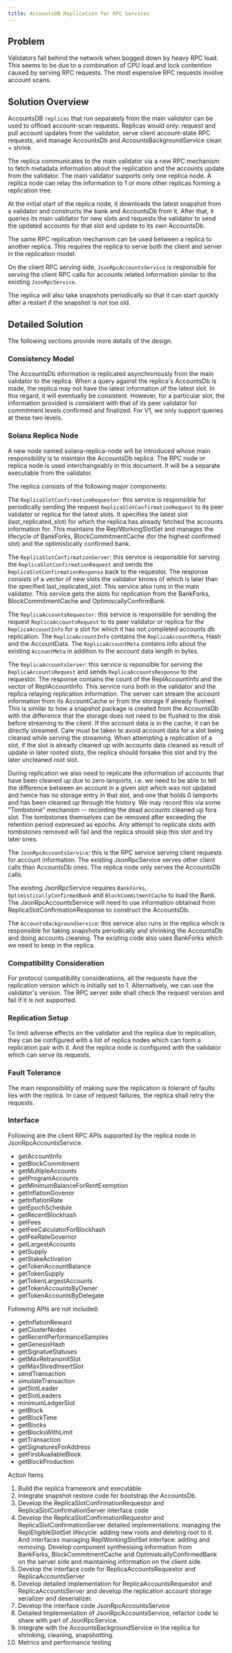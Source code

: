 ```yaml
---
title: AccountsDB Replication for RPC Services
---
```


## Problem

Validators fall behind the network when bogged down by heavy RPC load. This
seems to be due to a combination of CPU load and lock contention caused by
serving RPC requests. The most expensive RPC requests involve account scans.

## Solution Overview

AccountsDB `replicas` that run separately from the main validator can be used to
offload account-scan requests. Replicas would only: request and pull account
updates from the validator, serve client account-state RPC requests, and manage
AccountsDb and AccountsBackgroundService clean + shrink.

The replica communicates to the main validator via a new RPC mechanism to fetch
metadata information about the replication and the accounts update from the validator.
The main validator supports only one replica node. A replica node can relay the
information to 1 or more other replicas forming a replication tree.

At the initial start of the replica node, it downloads the latest snapshot
from a validator and constructs the bank and AccountsDb from it. After that, it queries
its main validator for new slots and requests the validator to send the updated
accounts for that slot and update to its own AccountsDb.

The same RPC replication mechanism can be used between a replica to another replica.
This requires the replica to serve both the client and server in the replication model.

On the client RPC serving side, `JsonRpcAccountsService` is responsible for serving
the client RPC calls for accounts related information similar to the existing
`JsonRpcService`.

The replica will also take snapshots periodically so that it can start quickly after
a restart if the snapshot is not too old.

## Detailed Solution
The following sections provide more details of the design.

### Consistency Model
The AccountsDb information is replicated asynchronously from the main validator to the replica.
When a query against the replica's AccountsDb is made, the replica may not have the latest
information of the latest slot. In this regard, it will eventually be consistent. However, for
a particular slot, the information provided is consistent with that of its peer validator
for commitment levels confirmed and finalized. For V1, we only support queries at these two
levels.

### Solana Replica Node
A new node named solana-replica-node will be introduced whose main responsibility is to maintain
the AccountsDb replica. The RPC node or replica node is used interchangeably in this document.
It will be a separate executable from the validator.

The replica consists of the following major components:

The `ReplicaSlotConfirmationRequestor`: this service is responsible for periodically sending the
request `ReplicaSlotConfirmationRequest` to its peer validator or replica for the latest slots.
It specifies the latest slot (last_replicated_slot) for which the replica has already
fetched the accounts information for. This maintains the ReplWorkingSlotSet and manages
the lifecycle of BankForks, BlockCommitmentCache (for the highest confirmed slot) and
the optimistically confirmed bank.

The `ReplicaSlotConfirmationServer`: this service is responsible for serving the
`ReplicaSlotConfirmationRequest` and sends the `ReplicaSlotConfirmationResponse` back to the requestor.
The response consists of a vector of new slots the validator knows of which is later than the
specified last_replicated_slot. This service also runs in the main validator. This service
gets the slots for replication from the BankForks, BlockCommitmentCache and OptimiscallyConfirmBank.

The `ReplicaAccountsRequestor`: this service is responsible for sending the request
`ReplicaAccountsRequest` to its peer validator or replica for the `ReplicaAccountInfo` for a
slot for which it has not completed accounts db replication. The `ReplicaAccountInfo` contains
the `ReplicaAccountMeta`, Hash and the AccountData. The `ReplicaAccountMeta` contains info about
the existing `AccountMeta` in addition to the account data length in bytes.

The `ReplicaAccountsServer`: this service is reponsible for serving the `ReplicaAccountsRequest`
and sends `ReplicaAccountsResponse` to the requestor. The response contains the count of the
ReplAccountInfo and the vector of ReplAccountInfo. This service runs both in the validator
and the replica relaying replication information. The server can stream the account information
from its AccountCache or from the storage if already flushed. This is similar to how a snapshot
package is created from the AccountsDb with the difference that the storage does not need to be
flushed to the disk before streaming to the client. If the account data is in the cache, it can
be directly streamed. Care must be taken to avoid account data for a slot being cleaned while
serving the streaming. When attempting a replication of a slot, if the slot is already cleaned
up with accounts data cleaned as result of update in later rooted slots, the replica should
forsake this slot and try the later uncleaned root slot.

During replication we also need to replicate the information of accounts that have been cleaned
up due to zero lamports, i.e. we need to be able to tell the difference between an account in a
given slot which was not updated and hence has no storage entry in that slot, and one that
holds 0 lamports and has been cleaned up through the history. We may record this via some
"Tombstone" mechanism -- recording the dead accounts cleaned up fora slot. The tombstones
themselves can be removed after exceeding the retention period expressed as epochs. Any
attempt to replicate slots with tombstones removed will fail and the replica should skip
this slot and try later ones.

The `JsonRpcAccountsService`: this is the RPC service serving client requests for account
information. The existing JsonRpcService serves other client calls than AccountsDb ones.
The replica node only serves the AccountsDb calls.

The existing JsonRpcService requires `BankForks`, `OptimisticallyConfirmedBank` and
`BlockCommitmentCache` to load the Bank. The JsonRpcAccountsService will need to use
information obtained from ReplicaSlotConfirmationResponse to construct the AccountsDb.

The `AccountsBackgroundService`: this service also runs in the replica which is responsible
for taking snapshots periodically and shrinking the AccountsDb and doing accounts cleaning.
The existing code also uses BankForks which we need to keep in the replica.

### Compatibility Consideration

For protocol compatibility considerations, all the requests have the replication version which
is initially set to 1. Alternatively, we can use the validator's version. The RPC server side
shall check the request version and fail if it is not supported.

### Replication Setup
To limit adverse effects on the validator and the replica due to replication, they can be
configured with a list of replica nodes which can form a replication pair with it. And the
replica node is configured with the validator which can serve its requests.


### Fault Tolerance
The main responsibility of making sure the replication is tolerant of faults lies with the
replica. In case of request failures, the replica shall retry the requests.


### Interface

Following are the client RPC APIs supported by the replica node in JsonRpcAccountsService.

- getAccountInfo
- getBlockCommitment
- getMultipleAccounts
- getProgramAccounts
- getMinimumBalanceForRentExemption
- getInflationGovenor
- getInflationRate
- getEpochSchedule
- getRecentBlockhash
- getFees
- getFeeCalculatorForBlockhash
- getFeeRateGovernor
- getLargestAccounts
- getSupply
- getStakeActivation
- getTokenAccountBalance
- getTokenSupply
- getTokenLargestAccounts
- getTokenAccountsByOwner
- getTokenAccountsByDelegate

Following APIs are not included:

- getInflationReward
- getClusterNodes
- getRecentPerformanceSamples
- getGenesisHash
- getSignatueStatuses
- getMaxRetransmitSlot
- getMaxShredInsertSlot
- sendTransaction
- simulateTransaction
- getSlotLeader
- getSlotLeaders
- minimumLedgerSlot
- getBlock
- getBlockTime
- getBlocks
- getBlocksWithLimit
- getTransaction
- getSignaturesForAddress
- getFirstAvailableBlock
- getBlockProduction


Action Items

1. Build the replica framework and executable
2. Integrate snapshot restore code for bootstrap the AccountsDb.
3. Develop the ReplicaSlotConfirmationRequestor and ReplicaSlotConfirmationServer interface code
4. Develop the ReplicaSlotConfirmationRequestor and ReplicaSlotConfirmationServer detailed implementations: managing the ReplEligibleSlotSet lifecycle: adding new roots and deleting root to it. And interfaces managing ReplWorkingSlotSet interface: adding and removing. Develop component synthesising information from BankForks, BlockCommitmentCache and OptimistcallyConfirmedBank on the server side and maintaining information on the client side.
5. Develop the interface code for ReplicaAccountsRequestor and ReplicaAccountsServer
6. Develop detailed implementation for ReplicaAccountsRequestor and ReplicaAccountsServer and develop the replication account storage serializer and deserializer.
7. Develop the interface code JsonRpcAccountsService
8. Detailed Implementation of JsonRpcAccountsService, refactor code to share with part of JsonRpcService.
9. Integrate with the AccountsBackgroundService in the replica for shrinking, cleaning, snapshotting.
10. Metrics and performance testing
